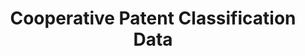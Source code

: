 ---
layout: default
bigquery: https://console.cloud.google.com/bigquery?p=patents-public-data&d=cpc&page=dataset
citation: '“Cooperative Patent Classification” by the EPO and USPTO, for public use. '
contributors: EPO, USPTO
cost: None
description: Cooperative Patent Classification Data contains the scheme and definitions
  of the Cooperative Patent Classification system for classifying patent documents.
  The CPC is the result of a partnership between the EPO and the USPTO in their joint
  effort to develop a common, internationally compatible classification system for
  technical documents, in particular patent publications, which will be used by both
  offices in the patent granting process
documentation: https://www.cooperativepatentclassification.org/cpcSchemeAndDefinitions
last_edit: 04/06/2022, 06:02:32
location: https://www.cooperativepatentclassification.org/index
maintained_by: USPTO, EPO
schema_fields:
- limiting_references
- informative_references
- ipcConcordant
- informativeReferences
- status
- children
- application_references
- breakdownCode
- parents
- date_revised
- sizeCache
- notAllocatable
- additional_only
- dateRevised
- limitingReferences
- synonyms
- symbol
- childGroups
- residual_references
- titleFull
- title_full
- residualReferences
- definition
- level
- breakdown_code
- applicationReferences
- not_allocatable
- glossary
- title_part
- child_groups
- ipc_concordant
- titlePart
shortname: cooperative_patent_classification
tags:
- patents
- science
title: Cooperative Patent Classification Data
uuid: 984374a7-16e9-4b35-9445-458daceb01bf
---
